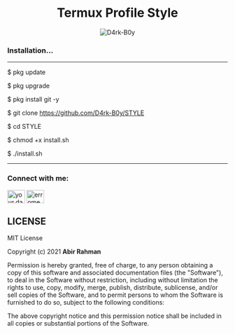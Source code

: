 <h1 align="center">Termux Profile Style</h1>

<p align="center"> <img src="https://komarev.com/ghpvc/?username=D4rk-B0y&label=Profile%20views&color=0e75b6&style=flat" alt="D4rk-B0y" /> </p>

### Installation... 
_______________________________

$ pkg update

$ pkg upgrade
 
$ pkg install git -y

$ git clone https://github.com/D4rk-B0y/STYLE

$ cd STYLE

$ chmod +x install.sh

$ ./install.sh 

_______________________________

###

<h3 align="left">Connect with me:</h3>
<p align="left">
<a href="https://fb.com/bap.dakbi" target="blank_"><img align="center" src="https://raw.githubusercontent.com/rahuldkjain/github-profile-readme-generator/master/src/images/icons/Social/facebook.svg" alt="your.dad.06" height="30" width="40" /></a>
<a href="https://instagram.com/abir_rahman_75" target="blank"><img align="center" src="https://raw.githubusercontent.com/rahuldkjain/github-profile-readme-generator/master/src/images/icons/Social/instagram.svg" alt="erromeo07" height="30" width="40" /></a>
</p>

## LICENSE

MIT License

Copyright (c) 2021 **Abir Rahman**

Permission is hereby granted, free of charge, to any person obtaining a copy
of this software and associated documentation files (the "Software"), to deal
in the Software without restriction, including without limitation the rights
to use, copy, modify, merge, publish, distribute, sublicense, and/or sell
copies of the Software, and to permit persons to whom the Software is
furnished to do so, subject to the following conditions:

The above copyright notice and this permission notice shall be included in all
copies or substantial portions of the Software.